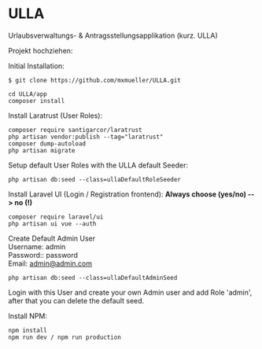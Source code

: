 # ULLA
Urlaubsverwaltungs- &amp; Antragsstellungsapplikation (kurz. ULLA)

Projekt hochziehen:

Initial Installation:
```
$ git clone https://github.com/mxmueller/ULLA.git 
```
```
cd ULLA/app
composer install
```

Install Laratrust (User Roles):
```
composer require santigarcor/laratrust
php artisan vendor:publish --tag="laratrust"
composer dump-autoload
php artisan migrate
```

Setup default User Roles with the ULLA default Seeder:
```
php artisan db:seed --class=ullaDefaultRoleSeeder
```

Install Laravel UI (Login / Registration frontend):
**Always choose (yes/no) --> no (!)**
```
composer require laravel/ui
php artisan ui vue --auth
```

Create Default Admin User <br>
Username: admin <br>
Password:: password <br>
Email: admin@admin.com
```
php artisan db:seed --class=ullaDefaultAdminSeed
```
Login with this User and create your own Admin user and add Role 'admin', <br>
after that you can delete the default seed. 


Install NPM:
```
npm install
npm run dev / npm run production
```
